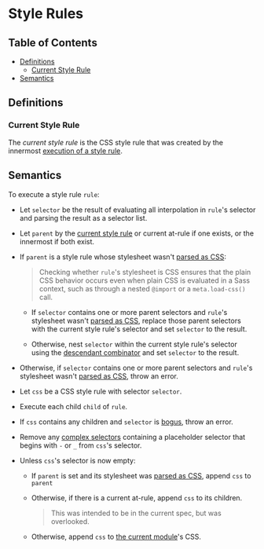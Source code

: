 # Style Rules

## Table of Contents

* [Definitions](#definitions)
  * [Current Style Rule](#current-style-rule)
* [Semantics](#semantics)

## Definitions

### Current Style Rule

The *current style rule* is the CSS style rule that was created by the innermost
[execution of a style rule](#semantics).

## Semantics

To execute a style rule `rule`:

* Let `selector` be the result of evaluating all interpolation in `rule`'s
  selector and parsing the result as a selector list.

* Let `parent` by the [current style rule] or current at-rule if one exists, or
  the innermost if both exist.

  [current style rule]: ../spec/style-rules.md#current-style-rule

* If `parent` is a style rule whose stylesheet wasn't [parsed as CSS]:

  [parsed as CSS]: ../spec/syntax.md#parsing-text-as-css

  > Checking whether `rule`'s stylesheet is CSS ensures that the plain CSS
  > behavior occurs even when plain CSS is evaluated in a Sass context, such as
  > through a nested `@import` or a `meta.load-css()` call.

  * If `selector` contains one or more parent selectors and `rule`'s stylesheet
    wasn't [parsed as CSS], replace those parent selectors with the current
    style rule's selector and set `selector` to the result.

  * Otherwise, nest `selector` within the current style rule's selector using
    the [descendant combinator] and set `selector` to the result.

  [descendant combinator]: https://www.w3.org/TR/selectors-3/#descendant-combinators

* Otherwise, if `selector` contains one or more parent selectors and `rule`'s
  stylesheet wasn't [parsed as CSS], throw an error.

* Let `css` be a CSS style rule with selector `selector`.

* Execute each child `child` of `rule`.

* If `css` contains any children and `selector` is [bogus], throw an error.

  [bogus]: ../spec/selectors.md#bogus-selector

* Remove any [complex selectors][] containing a placeholder selector that
  begins with `-` or `_` from `css`'s selector.
  
  [complex selectors]: https://drafts.csswg.org/selectors-4/#complex

* Unless `css`'s selector is now empty:
  
  * If `parent` is set and its stylesheet was [parsed as CSS], append `css` to
    `parent`

  * Otherwise, if there is a current at-rule, append `css` to its children.
  
    > This was intended to be in the current spec, but was overlooked.

  * Otherwise, append `css` to [the current module]'s CSS.

  [the current module]: ../spec/spec.md#current-module
